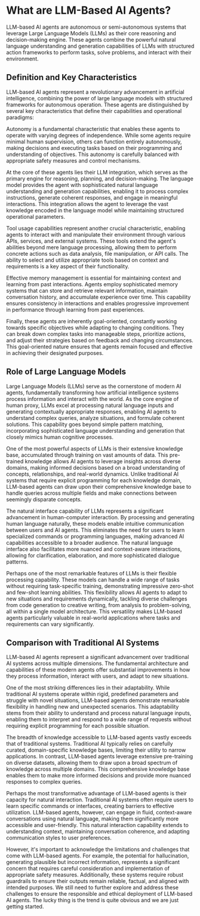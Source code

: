 # What are LLM-Based AI Agents?

LLM-based AI agents are autonomous or semi-autonomous systems that leverage Large Language Models (LLMs) as their core reasoning and decision-making engine. These agents combine the powerful natural language understanding and generation capabilities of LLMs with structured action frameworks to perform tasks, solve problems, and interact with their environment.

## Definition and Key Characteristics

LLM-based AI agents represent a revolutionary advancement in artificial intelligence, combining the power of large language models with structured frameworks for autonomous operation. These agents are distinguished by several key characteristics that define their capabilities and operational paradigms:

Autonomy is a fundamental characteristic that enables these agents to operate with varying degrees of independence. While some agents require minimal human supervision, others can function entirely autonomously, making decisions and executing tasks based on their programming and understanding of objectives. This autonomy is carefully balanced with appropriate safety measures and control mechanisms.

At the core of these agents lies their LLM integration, which serves as the primary engine for reasoning, planning, and decision-making. The language model provides the agent with sophisticated natural language understanding and generation capabilities, enabling it to process complex instructions, generate coherent responses, and engage in meaningful interactions. This integration allows the agent to leverage the vast knowledge encoded in the language model while maintaining structured operational parameters.

Tool usage capabilities represent another crucial characteristic, enabling agents to interact with and manipulate their environment through various APIs, services, and external systems. These tools extend the agent's abilities beyond mere language processing, allowing them to perform concrete actions such as data analysis, file manipulation, or API calls. The ability to select and utilize appropriate tools based on context and requirements is a key aspect of their functionality.

Effective memory management is essential for maintaining context and learning from past interactions. Agents employ sophisticated memory systems that can store and retrieve relevant information, maintain conversation history, and accumulate experience over time. This capability ensures consistency in interactions and enables progressive improvement in performance through learning from past experiences.

Finally, these agents are inherently goal-oriented, constantly working towards specific objectives while adapting to changing conditions. They can break down complex tasks into manageable steps, prioritize actions, and adjust their strategies based on feedback and changing circumstances. This goal-oriented nature ensures that agents remain focused and effective in achieving their designated purposes.


## Role of Large Language Models

Large Language Models (LLMs) serve as the cornerstone of modern AI agents, fundamentally transforming how artificial intelligence systems process information and interact with the world. As the core engine of human proxy, LLMs excel at processing natural language inputs and generating contextually appropriate responses, enabling AI agents to understand complex queries, analyze situations, and formulate coherent solutions. This capability goes beyond simple pattern matching, incorporating sophisticated language understanding and generation that closely mimics human cognitive processes.

One of the most powerful aspects of LLMs is their extensive knowledge base, accumulated through training on vast amounts of data. This pre-trained knowledge allows AI agents to leverage insights across diverse domains, making informed decisions based on a broad understanding of concepts, relationships, and real-world dynamics. Unlike traditional AI systems that require explicit programming for each knowledge domain, LLM-based agents can draw upon their comprehensive knowledge base to handle queries across multiple fields and make connections between seemingly disparate concepts.

The natural interface capability of LLMs represents a significant advancement in human-computer interaction. By processing and generating human language naturally, these models enable intuitive communication between users and AI agents. This eliminates the need for users to learn specialized commands or programming languages, making advanced AI capabilities accessible to a broader audience. The natural language interface also facilitates more nuanced and context-aware interactions, allowing for clarification, elaboration, and more sophisticated dialogue patterns.

Perhaps one of the most remarkable features of LLMs is their flexible processing capability. These models can handle a wide range of tasks without requiring task-specific training, demonstrating impressive zero-shot and few-shot learning abilities. This flexibility allows AI agents to adapt to new situations and requirements dynamically, tackling diverse challenges from code generation to creative writing, from analysis to problem-solving, all within a single model architecture. This versatility makes LLM-based agents particularly valuable in real-world applications where tasks and requirements can vary significantly.


## Comparison with Traditional AI Systems

LLM-based AI agents represent a significant advancement over traditional AI systems across multiple dimensions. The fundamental architecture and capabilities of these modern agents offer substantial improvements in how they process information, interact with users, and adapt to new situations.

One of the most striking differences lies in their adaptability. While traditional AI systems operate within rigid, predefined parameters and struggle with novel situations, LLM-based agents demonstrate remarkable flexibility in handling new and unexpected scenarios. This adaptability stems from their ability to understand and process natural language inputs, enabling them to interpret and respond to a wide range of requests without requiring explicit programming for each possible situation.

The breadth of knowledge accessible to LLM-based agents vastly exceeds that of traditional systems. Traditional AI typically relies on carefully curated, domain-specific knowledge bases, limiting their utility to narrow applications. In contrast, LLM-based agents leverage extensive pre-training on diverse datasets, allowing them to draw upon a broad spectrum of knowledge across multiple domains. This comprehensive knowledge base enables them to make more informed decisions and provide more nuanced responses to complex queries.

Perhaps the most transformative advantage of LLM-based agents is their capacity for natural interaction. Traditional AI systems often require users to learn specific commands or interfaces, creating barriers to effective utilization. LLM-based agents, however, can engage in fluid, context-aware conversations using natural language, making them significantly more accessible and user-friendly. This natural interaction capability extends to understanding context, maintaining conversation coherence, and adapting communication styles to user preferences.

However, it's important to acknowledge the limitations and challenges that come with LLM-based agents. For example, the potential for hallucination, generating plausible but incorrect information, represents a significant concern that requires careful consideration and implementation of appropriate safety measures. Additionally, these systems require robust guardrails to ensure their outputs remain reliable, factual, and aligned with intended purposes. We still need to further explore and address these challenges to ensure the responsible and ethical deployment of LLM-based AI agents. The lucky thing is the trend is quite obvious and we are just getting started.

